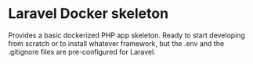 # Laravel Docker skeleton

Provides a basic dockerized PHP app skeleton. Ready to start developing from scratch or to install whatever framework, but the .env and the .gitignore files are pre-configured for Laravel.
